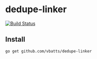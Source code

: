 # dedupe-linker

[![Build Status](https://travis-ci.org/vbatts/dedupe-linker.svg?branch=master)](https://travis-ci.org/vbatts/dedupe-linker)

## Install

```bash
go get github.com/vbatts/dedupe-linker
```


